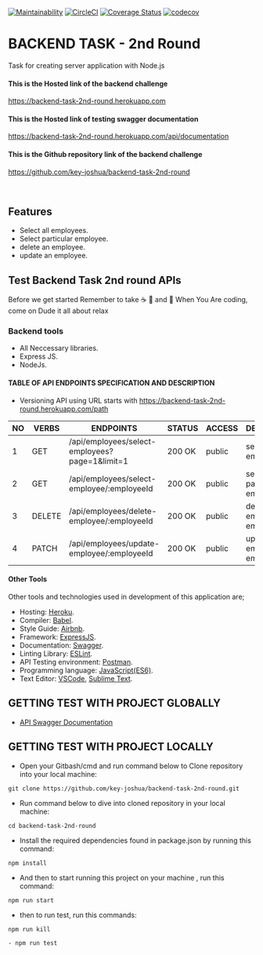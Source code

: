 [![Maintainability](https://api.codeclimate.com/v1/badges/1d78d8d35c44964eeeff/maintainability)](https://codeclimate.com/github/key-joshua/backend-task-2nd-round/maintainability)
[![CircleCI](https://circleci.com/gh/key-joshua/backend-task-2nd-round/tree/main.svg?style=svg)](https://circleci.com/gh/key-joshua/backend-task-2nd-round/tree/main)
[![Coverage Status](https://coveralls.io/repos/github/key-joshua/backend-task-2nd-round/badge.svg?branch=main)](https://coveralls.io/github/key-joshua/backend-task-2nd-round?branch=main)
[![codecov](https://codecov.io/gh/key-joshua/backend-task-2nd-round/branch/main/graph/badge.svg?token=wSbmlMz2v9)](https://codecov.io/gh/key-joshua/backend-task-2nd-round)

# BACKEND TASK - 2nd Round

Task for creating server application with Node.js

#### This is the Hosted link of the backend challenge
https://backend-task-2nd-round.herokuapp.com

#### This is the Hosted link of testing swagger documentation
https://backend-task-2nd-round.herokuapp.com/api/documentation

#### This is the Github repository link of the backend challenge 
https://github.com/key-joshua/backend-task-2nd-round


<br>

## Features

- Select all employees.
- Select particular employee.
- delete an employee.
- update an employee.

## Test Backend Task 2nd round APIs

Before we get started Remember to take  :coffee:   :pizza:  and :dancer:  When You Are coding, come on Dude it all about relax

### Backend tools

 - All Neccessary libraries.
 - Express JS.
 - NodeJs.

#### TABLE OF API ENDPOINTS SPECIFICATION AND DESCRIPTION

- Versioning API using URL starts with https://backend-task-2nd-round.herokuapp.com/path  


|NO  | VERBS  | ENDPOINTS                                      | STATUS  | ACCESS  | DESCRIPTION                         |
|----|--------|------------------------------------------------|---------|---------|-------------------------------------|
| 1  | GET    | /api/employees/select-employees?page=1&limit=1 | 200 OK  | public  | select all employees                |
| 2  | GET    | /api/employees/select-employee/:employeeId     | 200 OK  | public  | select particular employee          |
| 3  | DELETE | /api/employees/delete-employee/:employeeId     | 200 OK  | public  | delete an employee by employee id   |
| 4  | PATCH  | /api/employees/update-employee/:employeeId     | 200 OK  | public  | update an employee by employee id   |


#### Other Tools

Other tools and technologies used in development of this application are;
- Hosting: [Heroku](https://heroku.com/).
- Compiler: [Babel](https://babeljs.io/).
- Style Guide: [Airbnb](https://airbnb.io/projects/javascript/).
- Framework: [ExpressJS](http://expressjs.com/).
- Documentation: [Swagger](https://swagger.io/).
- Linting Library: [ESLint](https://eslint.org/).
- API Testing environment: [Postman](https://www.getpostman.com).
- Programming language: [JavaScript(ES6)](https://developer.mozilla.org/en-US/docs/Web/JavaScript/).
- Text Editor: [VSCode](https://code.visualstudio.com), [Sublime Text](https://www.sublimetext.com/).

## GETTING TEST WITH PROJECT GLOBALLY

- [API Swagger Documentation](https://backend-task-2nd-round.herokuapp.com/api/documentation)

## GETTING TEST WITH PROJECT LOCALLY

- Open your Gitbash/cmd and run command below to Clone repository into your local machine:
```
git clone https://github.com/key-joshua/backend-task-2nd-round.git
```

- Run command below to dive into cloned repository in your local machine:
```
cd backend-task-2nd-round
```

- Install the required dependencies found in package.json by running this command:
```
npm install
```

- And then to start running  this project on your machine , run this command:
```
npm run start
 ```

- then to run test, run this commands:
```
npm run kill
```
```
- npm run test
```